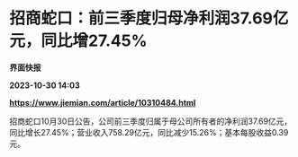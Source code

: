 # 招商蛇口：前三季度归母净利润37.69亿元，同比增27.45%
**界面快报**

**2023-10-30 14:03**

**https://www.jiemian.com/article/10310484.html**

招商蛇口10月30日公告，公司前三季度归属于母公司所有者的净利润37.69亿元，同比增长27.45%；营业收入758.29亿元，同比减少15.26%；基本每股收益0.39元。